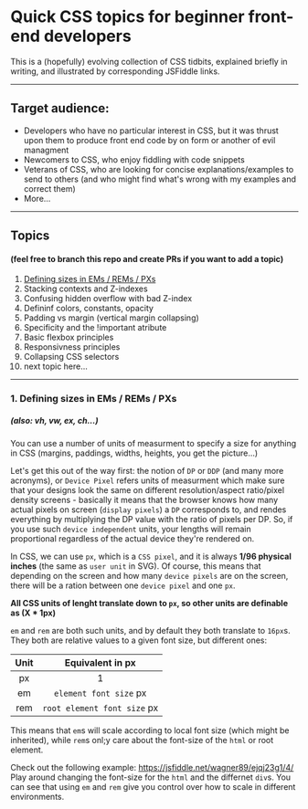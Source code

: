 # Quick CSS topics for beginner front-end developers
This is a (hopefully) evolving collection of CSS tidbits, explained briefly in writing, and illustrated by corresponding JSFiddle links.

---

## Target audience:
* Developers who have no particular interest in CSS, but it was thrust upon them to produce front end code by on form or another of evil managment
* Newcomers to CSS, who enjoy fiddling with code snippets
* Veterans of CSS, who are looking for concise explanations/examples to send to others (and who might find what's wrong with my examples and correct them)
* More...

---

## Topics 
#### (feel free to branch this repo and create PRs if you want to add a topic)
1. [Defining sizes in EMs / REMs / PXs](https://github.com/wagner89/CSSTalk/blob/master/README.md#defining-sizes-in-ems--rems--pxs) 
2. Stacking contexts and Z-indexes
3. Confusing hidden overflow with bad Z-index
4. Defininf colors, constants, opacity
5. Padding vs margin (vertical margin collapsing)
6. Specificity and the !important atribute
7. Basic flexbox principles
8. Responsivness principles
9. Collapsing CSS selectors
10. next topic here...

---

### 1. Defining sizes in EMs / REMs / PXs
##### (also: vh, vw, ex, ch...)
You can use a number of units of measurment to specify a size for anything in CSS (margins, paddings, widths, heights, you get the picture...)

Let's get this out of the way first: the notion of `DP` or `DDP` (and many more acronyms), or `Device Pixel` refers units of measurment which make sure that your designs look the same on different resolution/aspect ratio/pixel density screens - basically it means that the browser knows how many actual pixels on screen (`display pixels`) a `DP` corresponds to, and rendes everything by multiplying the DP value with the ratio of pixels per DP. So, if you use such `device independent` units, your lengths will remain proportional regardless of the actual device they're rendered on.

In CSS, we can use `px`, which is a `CSS pixel`, and it is always **1/96 physical inches** (the same as `user unit` in SVG). Of course, this means that depending on the screen and how many `device pixels` are on the screen, there will be a ration between one `device pixel` and one `px`.

**All CSS units of lenght translate down to `px`, so other units are definable as (X * 1px)**

`em` and `rem` are both such units, and by default they both translate to `16px`s. They both are relative values to a given font size, but different ones:

| Unit |       Equivalent in px      | 
|:----:|:---------------------------:|
|  px  |              1              |
|  em  |    `element font size` px   |
|  rem | `root element font size` px |

This means that `em`s will scale according to local font size (which might be inherited), while `rem`s onl;y care about the font-size of the `html` or root element.

Check out the following example: https://jsfiddle.net/wagner89/ejqj23g1/4/
Play around changing the font-size for the `html` and the differnet `div`s. You can see that using `em` and `rem` give you control over how to scale in different environments. 


